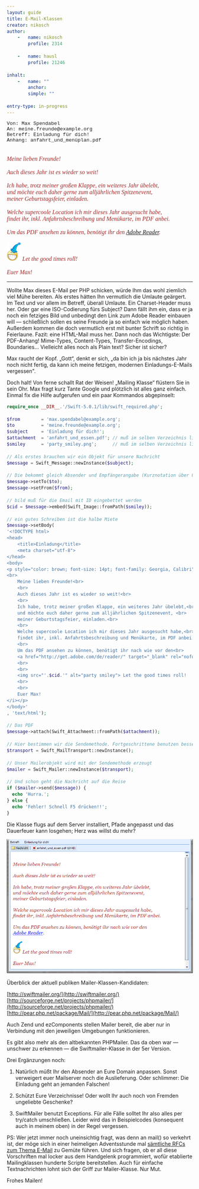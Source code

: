 ```yaml
---
layout: guide
title: E-Mail-Klassen
creator: nikosch
author:
    -   name: nikosch
        profile: 2314

    -   name: hausl
        profile: 21246

inhalt:
    -   name: ""
        anchor: 
        simple: ""

entry-type: in-progress
---
```


<p style="font-size: 10pt; font-family: Courier New, Consolas">
    Von: Max Spendabel<br>
    An: meine.freunde@example.org<br>
    Betreff: Einladung für dich!<br>
    Anhang: anfahrt_und_menüplan.pdf<br>
</p>
<p style="color: brown; font-size: 12pt; font-family: Georgia, Calibri"><i>
    <br>
    Meine lieben Freunde!<br>
    <br>
    Auch dieses Jahr ist es wieder so weit!<br> 
    <br>
    Ich habe, trotz meiner großen Klappe, ein weiteres Jahr übelebt,<br>
    und möchte euch daher gerne zum alljährlichen Spitzenevent, <br>
    meiner Geburtstagsfeier, einladen.<br> 
    <br>
    Welche supercoole Location ich mir dieses Jahr ausgesucht habe,<br>
    findet ihr, inkl. Anfahrtsbeschreibung und Menükarte, im PDF anbei.<br> 
    <br>
    Um das PDF ansehen zu können, benötigt ihr den 
    <a href="http://get.adobe.com/de/reader/" target="_blank" rel="nofollow">Adobe Reader</a>.
    <br> 
    <br>
    <img src="images/party_smiley.png" alt="party smiley"> Let the good times roll! 
    <br>
    <br>
    Euer Max!
</i></p>

---
  
  
Wollte Max dieses E-Mail per PHP schicken, würde Ihm das wohl ziemlich viel Mühe bereiten. Als erstes hätten Ihn vermutlich die Umlaute geärgert. Im Text und vor allem im Betreff, überall Umlaute. Ein Charset-Header muss her. Oder gar eine ISO-Codierung fürs Subject? Dann fällt ihm ein, dass er ja noch ein fetziges Bild und unbedingt den Link zum Adobe Reader einbauen will ― schließlich sollen es seine Freunde ja so einfach wie möglich haben. Außerdem kommen die  doch vermutlich erst mit bunter Schrift so richtig in Feierlaune. Fazit: eine HTML-Mail muss her. Dann noch das Wichtigste: Der PDF-Anhang! 
Mime-Types, Content-Types, Transfer-Encodings, Boundaries… Vielleicht alles noch als Plain text? Sicher ist sicher?

Max raucht der Kopf. „Gott“, denkt er sich, „da bin ich ja bis nächstes Jahr noch nicht fertig, da kann ich meine fetzigen, modernen Einladungs-E-Mails vergessen".

Doch halt! Von ferne schallt Rat der Weisen! „Mailing Klasse“ flüstern Sie in sein Ohr. Max fragt kurz Tante Google und plötzlich ist alles ganz einfach. Einmal fix die Hilfe aufgerufen und ein paar Kommandos abgepinselt:


~~~ php
require_once __DIR__.'/Swift-5.0.1/lib/swift_required.php';

$from        = 'max.spendabel@example.org'; 
$to          = 'meine.freunde@example.org'; 
$subject     = 'Einladung für dich!'; 
$attachment  = 'anfahrt_und_essen.pdf'; // muß im selben Verzeichnis liegen 
$smiley      = 'party_smiley.png';      // muß im selben Verzeichnis liegen 

// Als erstes brauchen wir ein Objekt für unsere Nachricht 
$message = Swift_Message::newInstance($subject); 

// Die bekommt gleich Absender und Empfängerangabe (Kurznotation über Queuing geht auch) 
$message->setTo($to); 
$message->setFrom($from); 

// bild muß für die Email mit ID eingebettet werden 
$cid = $message->embed(Swift_Image::fromPath($smiley)); 

// ein gutes Schreiben ist die halbe Miete 
$message->setBody(
'<!DOCTYPE html>
<head>
    <title>Einladung</title>
    <meta charset="utf-8">
</head>
<body>
<p style="color: brown; font-size: 14pt; font-family: Georgia, Calibri"><i>
<br>
    Meine lieben Freunde!<br>
    <br>
    Auch dieses Jahr ist es wieder so weit!<br> 
    <br>
    Ich habe, trotz meiner großen Klappe, ein weiteres Jahr übelebt,<br>
    und möchte euch daher gerne zum alljährlichen Spitzenevent, <br>
    meiner Geburtstagsfeier, einladen.<br> 
    <br>
    Welche supercoole Location ich mir dieses Jahr ausgesucht habe,<br>
    findet ihr, inkl. Anfahrtsbeschreibung und Menükarte, im PDF anbei.<br> 
    <br>
    Um das PDF ansehen zu können, benötigt ihr nach wie vor den<br>
    <a href="http://get.adobe.com/de/reader/" target="_blank" rel="nofollow">Adobe Reader</a>.
    <br> 
    <br>
    <img src="'.$cid.'" alt="party smiley"> Let the good times roll! 
    <br>
    <br>
    Euer Max!
</i></p>
</body>'
, 'text/html'); 
   
// Das PDF 
$message->attach(Swift_Attachment::fromPath($attachment)); 

// Hier bestimmen wir die Sendemethode. Fortgeschrittene benutzen besser SMTP 
$transport = Swift_MailTransport::newInstance(); 

// Unser Mailerobjekt wird mit der Sendemethode erzeugt 
$mailer = Swift_Mailer::newInstance($transport); 

// Und schon geht die Nachricht auf die Reise 
if ($mailer->send($message)) { 
  echo 'Hurra.'; 
} else { 
  echo 'Fehler! Schnell F5 drücken!!'; 
} 
~~~

Die Klasse flugs auf dem Server installiert, Pfade angepasst und das Dauerfeuer kann losgehen; Herz was willst du mehr?

  
![email](images/email.png)
  
  
Überblick der aktuell publiken Mailer-Klassen-Kandidaten:

[http://swiftmailer.org/](http://swiftmailer.org/)  
[http://sourceforge.net/projects/phpmailer/](http://sourceforge.net/projects/phpmailer/)  
[http://pear.php.net/package/Mail/](http://pear.php.net/package/Mail/)  


Auch Zend und ezComponents stellen Mailer bereit, die aber nur in Verbindung mit den jeweiligen Umgebungen funktionieren.


Es gibt also mehr als den altbekannten PHPMailer. Das da oben war ― unschwer zu erkennen ― die Swiftmailer-Klasse in der 5er Version.

Drei Ergänzungen noch:  

1. Natürlich müßt Ihr den Absender an Eure Domain anpassen. Sonst verweigert euer Mailserver noch die Auslieferung. Oder schlimmer: Die Einladung geht an jemanden Falschen!
 
2. Schützt Eure Verzeichnisse! Oder wollt Ihr auch noch von Fremden ungeliebte Geschenke?  

3. SwiftMailer benutzt Exceptions. Für alle Fälle solltet Ihr also alles per try/catch umschließen. Leider wird das in Beispielcodes (konsequent auch in meinem oben) in der Regel vergessen. 

PS: Wer jetzt immer noch uneinsichtig fragt, was denn an mail() so verkehrt ist, der möge sich in einer heimeligen Adventsstunde mal [sämtliche RFCs zum Thema E-Mail](http://php-de.github.io/email/standard-mail-validation.html#rfc-zum-thema-e-mail) zu Gemüte führen. Und sich fragen, ob er all diese Vorschriften mal locker aus dem Handgelenk programmiert, wofür etablierte Mailingklassen hunderte Scripte bereitstellen. Auch für einfache Textnachrichten lohnt sich der Griff zur Mailer-Klasse. Nur Mut.

Frohes Mailen!
